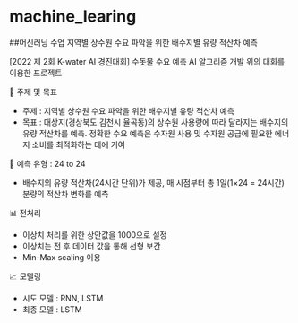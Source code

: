 # machine_learing

##머신러닝 수업
지역별 상수원 수요 파악을 위한 배수지별 유량 적산차 예측

[2022 제 2회 K-water AI 경진대회] 수돗물 수요 예측 AI 알고리즘 개발
위의 대회를 이용한 프로젝트

📍 주제 및 목표
   * 주제 : 지역별 상수원 수요 파악을 위한 배수지별 유량 적산차 예측
   * 목표 : 대상지(경상북도 김천시 율곡동)의 상수원 사용량에 따라 달라지는 배수지의 유량 적산차를 예측. 정확한 수요 예측은 수자원 사용 및 수자원 공급에 필요한 에너지 소비를 최적화하는 데에 기여

📍 예측 유형 : 24 to 24
   * 배수지의 유량 적산차(24시간 단위)가 제공, 매 시점부터 총 1일(1×24 = 24시간) 분량의 적산차 변화를 예측

📊 전처리
   * 이상치 처리를 위한 상안값을 1000으로 설정
   * 이상치는 전 후 데이터 값을 통해 선형 보간
   * Min-Max scaling 이용

📈 모델링
   * 시도 모델 : RNN, LSTM
   * 최종 모델 : LSTM
